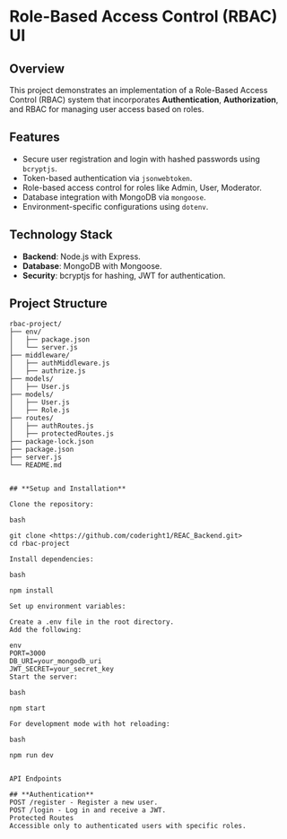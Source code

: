 # Role-Based Access Control (RBAC) UI

## **Overview**
This project demonstrates an implementation of a Role-Based Access Control (RBAC) system that incorporates **Authentication**, **Authorization**, and RBAC for managing user access based on roles.

## **Features**
- Secure user registration and login with hashed passwords using `bcryptjs`.
- Token-based authentication via `jsonwebtoken`.
- Role-based access control for roles like Admin, User, Moderator.
- Database integration with MongoDB via `mongoose`.
- Environment-specific configurations using `dotenv`.

## **Technology Stack**
- **Backend**: Node.js with Express.
- **Database**: MongoDB with Mongoose.
- **Security**: bcryptjs for hashing, JWT for authentication.

## **Project Structure**
```plaintext
rbac-project/
├── env/
│   ├── package.json
│   └── server.js
├── middleware/
│   ├── authMiddleware.js
│   ├── authrize.js
├── models/
│   ├── User.js
├── models/
│   ├── User.js
│   ├── Role.js
├── routes/
│   ├── authRoutes.js
│   ├── protectedRoutes.js
├── package-lock.json
├── package.json
├── server.js
└── README.md


## **Setup and Installation**

Clone the repository:

bash

git clone <https://github.com/coderight1/REAC_Backend.git>
cd rbac-project

Install dependencies:

bash

npm install

Set up environment variables:

Create a .env file in the root directory.
Add the following:

env
PORT=3000
DB_URI=your_mongodb_uri
JWT_SECRET=your_secret_key
Start the server:

bash

npm start

For development mode with hot reloading:

bash

npm run dev


API Endpoints

## **Authentication**
POST /register - Register a new user.
POST /login - Log in and receive a JWT.
Protected Routes
Accessible only to authenticated users with specific roles.
